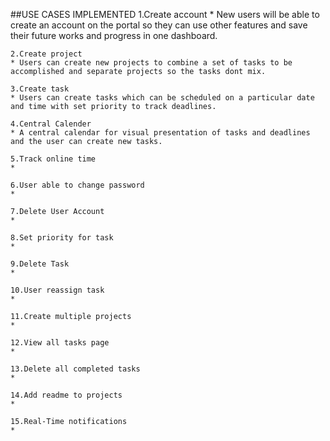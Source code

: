 ##USE CASES IMPLEMENTED
    1.Create account
	* New users will be able to create an account on the portal so they can use other features and save their future works and progress in one dashboard.

    2.Create project
	* Users can create new projects to combine a set of tasks to be accomplished and separate projects so the tasks dont mix.

    3.Create task
	* Users can create tasks which can be scheduled on a particular date and time with set priority to track deadlines.

    4.Central Calender
	* A central calendar for visual presentation of tasks and deadlines and the user can create new tasks.

    5.Track online time
	* 

    6.User able to change password
	*

    7.Delete User Account
	*

    8.Set priority for task
	*

    9.Delete Task
	*

    10.User reassign task
	*

    11.Create multiple projects
	*

    12.View all tasks page
	*

    13.Delete all completed tasks
	*

    14.Add readme to projects
	*

    15.Real-Time notifications
	*
